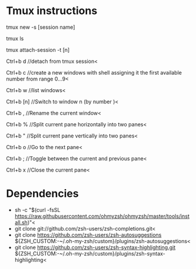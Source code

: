 # Tmux instructions
tmux new -s [session name] 

tmux ls                    

tmux attach-session -t [n] 

Ctrl+b d                    //detach from tmux session<

Ctrl+b c                    //create a new windows with shell assigning it the first available number from range 0...9<

Ctrl+b w                    //list windows<

Ctrl+b [n]                  //Switch to window n (by number )<

Ctrl+b ,                    //Rename the current window<

Ctrl+b %                    //Split current pane horizontally into two panes<

Ctrl+b "                    //Split current pane vertically into two panes<

Ctrl+b o                    //Go to the next pane<

Ctrl+b ;                    //Toggle between the current and previous pane<

Ctrl+b x                    //Close the current pane<

# Dependencies
* sh -c "$(curl -fsSL https://raw.githubusercontent.com/ohmyzsh/ohmyzsh/master/tools/install.sh)"<
* git clone git://github.com/zsh-users/zsh-completions.git<
* git clone https://github.com/zsh-users/zsh-autosuggestions ${ZSH_CUSTOM:-\~/.oh-my-zsh/custom}/plugins/zsh-autosuggestions<
* git clone https://github.com/zsh-users/zsh-syntax-highlighting.git ${ZSH_CUSTOM:-\~/.oh-my-zsh/custom}/plugins/zsh-syntax-highlighting<


